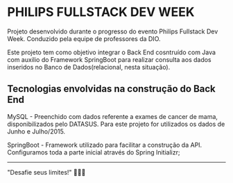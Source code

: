 <h1>PHILIPS FULLSTACK DEV WEEK</h1>

Projeto desenvolvido durante o progresso do evento Philips Fullstack Dev Week.
Conduzido pela equipe de professores da DIO.

Este projeto tem como objetivo integrar o Back End cosntruído com Java com auxilio do Framework SpringBoot para realizar consulta aos dados inseridos no Banco de Dados(relacional, nesta situação).

<h2>Tecnologias envolvidas na construção do Back End</h2>

MySQL - Preenchido com dados referente a exames de cancer de mama, disponibilizados pelo DATASUS. Para este projeto for utilizados os dados de Junho e Julho/2015.

SpringBoot - Framework utilizado para facilitar a construção da API. Configuramos toda a parte inicial através do Spring Initializr;

---------------------------------

"Desafie seus limites!"
🚀🚀🚀